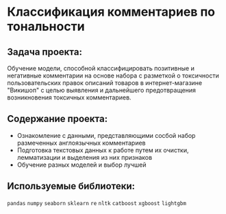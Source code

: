 # Классификация комментариев по тональности

## Задача проекта:
Обучение модели, способной классифицировать позитивные и негативные комментарии на основе набора с разметкой о токсичности пользовательских правок описаний товаров в интернет-магазине "Викишоп" с целью выявления и дальнейшего предотвращения возникновения токсичных комментариев. 

## Содержание проекта:
- Ознакомление с данными, представляющими сосбой набор размеченных англоязычных комментариев 
- Подготовка текстовых данных к работе путем их очистки, лемматизации и выделения из них признаков
- Обучение разных моделей и выбор лучшей


## Используемые библиотеки:
```pandas``` ```numpy``` ```seaborn``` ```sklearn``` ```re``` ```nltk``` ```catboost``` ```xgboost``` ```lightgbm``` 
